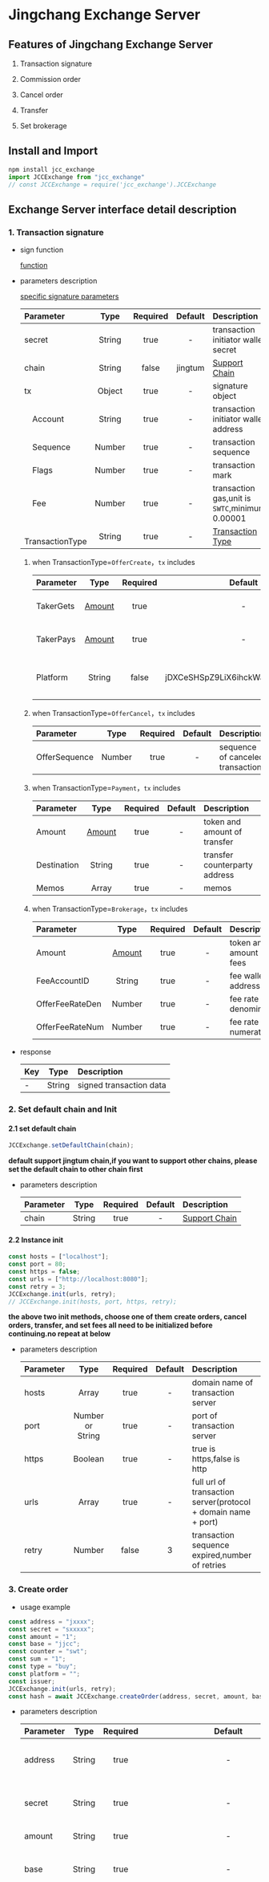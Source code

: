 <!-- markdownlint-disable MD024 -->
<!-- markdownlint-disable MD033 -->
<!-- markdownlint-disable MD046 -->
<!-- markdownlint-disable MD029 -->

# Jingchang Exchange Server

## Features of Jingchang Exchange Server

1. Transaction signature

2. Commission order

3. Cancel order

4. Transfer

5. Set brokerage

## Install and Import

```javascript
npm install jcc_exchange
import JCCExchange from "jcc_exchange"
// const JCCExchange = require('jcc_exchange').JCCExchange
```

## Exchange Server interface detail description

### 1. Transaction signature

* sign function

  [function](https://github.com/JCCDex/jcc_exchange/blob/master/src/util/sign.ts#L19)

* parameters description

  [specific signature parameters](https://github.com/JCCDex/jcc_exchange/blob/master/src/tx/index.ts)

   Parameter|Type|Required|Default|Description
   :--|:--:|:--:|:--:|:--
   secret|String|true|-|transaction initiator wallet secret
   chain|String|false|jingtum|[Support Chain](#Support-Chain)
   tx|Object|true|-|signature object
   &emsp;Account|String|true|-|transaction initiator wallet address
   &emsp;Sequence|Number|true|-|transaction sequence
   &emsp;Flags|Number|true|-|transaction mark
   &emsp;Fee|Number|true|-|transaction gas,unit is `SWTC`,minimum 0.00001
   &emsp;TransactionType|String|true|-|[Transaction Type](#Transaction-Type)

   1. when TransactionType=`OfferCreate`，`tx` includes

         Parameter|Type|Required|Default|Description
         :--|:--:|:--:|:--:|:--
         TakerGets|[Amount](#Amount-Object)|true|-|token and amount of paying
         TakerPays|[Amount](#Amount-Object)|true|-|token and amount of getting
         Platform|String|false|jDXCeSHSpZ9LiX6ihckWaYDeDt5hFrdTto|transaction platform wallet address

   2. when TransactionType=`OfferCancel`，`tx` includes

         Parameter|Type|Required|Default|Description
         :--|:--:|:--:|:--:|:--
         OfferSequence|Number|true|-|sequence of canceled transaction

   3. when TransactionType=`Payment`，`tx` includes

         Parameter|Type|Required|Default|Description
         :--|:--:|:--:|:--:|:--
         Amount|[Amount](#Amount-Object)|true|-|token and amount of transfer
         Destination|String|true|-|transfer counterparty address
         Memos|Array|true|-|memos

   4. when TransactionType=`Brokerage`，`tx` includes

         Parameter|Type|Required|Default|Description
         :--|:--:|:--:|:--:|:--
         Amount|[Amount](#Amount-Object)|true|-|token and amount of fees
         FeeAccountID|String|true|-|fee wallet address
         OfferFeeRateDen|Number|true|-|fee rate denominator
         OfferFeeRateNum|Number|true|-|fee rate numerator

* response

   Key|Type|Description
   :--|:--:|:--
   -|String|signed transaction data

### 2. Set default chain and Init

#### 2.1 set default chain

```javascript
JCCExchange.setDefaultChain(chain);
```
**default support jingtum chain,if you want to support other chains, please set the default chain to other chain first**

* parameters description
  
   Parameter|Type|Required|Default|Description
   :--|:--:|:--:|:--:|:--
   chain|String|true|-|[Support Chain](#Support-Chain)

#### 2.2 Instance init

```javascript
const hosts = ["localhost"];
const port = 80;
const https = false;
const urls = ["http://localhost:8080"];
const retry = 3;
JCCExchange.init(urls, retry);
// JCCExchange.init(hosts, port, https, retry);
```
**the above two init methods, choose one of them**
**create orders, cancel orders, transfer, and set fees all need to be initialized before continuing.no repeat at below**

* parameters description
  
   Parameter|Type|Required|Default|Description
   :--|:--:|:--:|:--:|:--
   hosts|Array|true|-|domain name of transaction server
   port|Number or String|true|-|port of transaction server
   https|Boolean|true|-|true is https,false is http
   urls|Array|true|-|full url of transaction server(protocol + domain name + port)
   retry|Number|false|3|transaction sequence expired,number of retries

### 3. Create order

* usage example

```javascript
const address = "jxxxx";
const secret = "sxxxxx";
const amount = "1";
const base = "jjcc";
const counter = "swt";
const sum = "1";
const type = "buy";
const platform = ""; 
const issuer;
JCCExchange.init(urls, retry);
const hash = await JCCExchange.createOrder(address, secret, amount, base, counter, sum, type, platform, issuer);
```

* parameters description

   Parameter|Type|Required|Default|Description
   --|:--:|:--:|:--:|:--
   address|String|true|-|transaction initiator wallet address
   secret|String|true|-|transaction initiator wallet secret
   amount|String|true|-|transaction amount
   base|String|true|-|transaction token(not case sensitive)
   counter|String|true|-|differentiate according to the type of transaction (if it's buy order, counter is the token paid; if it's sell order, counter is the token got, not case sensitive)
   sum|String|true|-|transaction total price
   type|String|true|-|transaction type(buy：buy,sell:sell)
   platform|String|false|jDXCeSHSpZ9LiX6ihckWaYDeDt5hFrdTto|transaction platform wallet address
   issuer|String|false|jGa9J9TkqtBcUoHe2zqhVFFbgUVED6o9or|issuer address

* response

   Key|Type|Description
   :--|:--:|:--
   hash|String|transaction hash

### 4. Cancel order

* usage example

```javascript
const address = "jxxx";
const secret = "sxxx";
const orderSequence = 0;
JCCExchange.init(urls, retry);
const hash = await JCCExchange.cancelOrder(address, secret, orderSequence);
```

* parameters description

   Parameter|Type|Required|Default|Description
   --|:--:|:--:|:--:|:--
   address|String|true|-|cancellation wallet address
   secret|String|true|-|Cancellation wallet secret
   orderSequence|Number|true|-|sequence of canceled transaction

* response

   Key|Type|Description
   :--|:--:|:--
   hash|String|transaction hash

### 5. Transfer

* usage example

```javascript
const address = "jxxx";
const secret = "sxxx";
const amount = "1";
const memo = "test";
const to = "jxxx";
const token = "jjcc";
const issuer;
JCCExchange.init(urls, retry);
const hash = await JCCExchange.transfer(address, secret, amount, memo, to, token, issuer);
```

* parameters description

   Parameter|Type|Required|Default|Description
   --|:--:|:--:|:--:|:--
   address|String|true|-|transferor's wallet address
   secret|String|true|-|transferor's wallet secret
   amount|String|true|-|transfer amount
   meno|String|false|-|memos
   to|String|true|-|transfer counterparty address
   token|String|true|-|transfer token(not case sensitive)
   issuer|String|false|jGa9J9TkqtBcUoHe2zqhVFFbgUVED6o9or|issuer address

* response

   Key|Type|Description
   :--|:--:|:--
   hash|String|transaction hash

### 6. Set brokerage

* usage example

```javascript
const platformAccount = "jxxx";
const platformSecret = "sxxx";
const feeAccount = "jxxx";
const rateNum = "2";
const rateDen = "1000";
const token = "jjcc";
const issuer;
JCCExchange.init(urls, retry);
const hash = await JCCExchange.setBrokerage(platformAccount, platformSecret,feeAccount, rateNum, rateDen, token, issuer);
```

* parameters description

   Parameter|Type|Required|Default|Description
   --|:--:|:--:|:--:|:--
   platformAccount|String|true|-|platform wallet address
   platformSecret|String|true|-|platform wallet secret
   feeAccount|String|true|-|fee wallet address
   rateNum|Number|true|-|rate numerator (0 and positive integer)
   rateDen|Number|true|-|rate denominator (positive integer)
   token|String|true|-|fee token(not case sensitive)
   issuer|String|false|jGa9J9TkqtBcUoHe2zqhVFFbgUVED6o9or|币种发行方地址

* response

   Key|Type|Description
   :--|:--:|:--
   hash|String|transaction hash

### Amount Object

   Key|Type|Description
   :--:|:--:|:--
   currency|String|token name
   issuer|String|issuer address
   value|String|amount

### Transaction Type

Type|Description|Optinal
|:--:|:--|:--
String|transaction type|OfferCreate/OfferCancel/Payment/Brokerage

### Support Chain

Type|Description|Optinal
|:--:|:--|:--
String|support chain name|jingtum/bizain/seaaps


